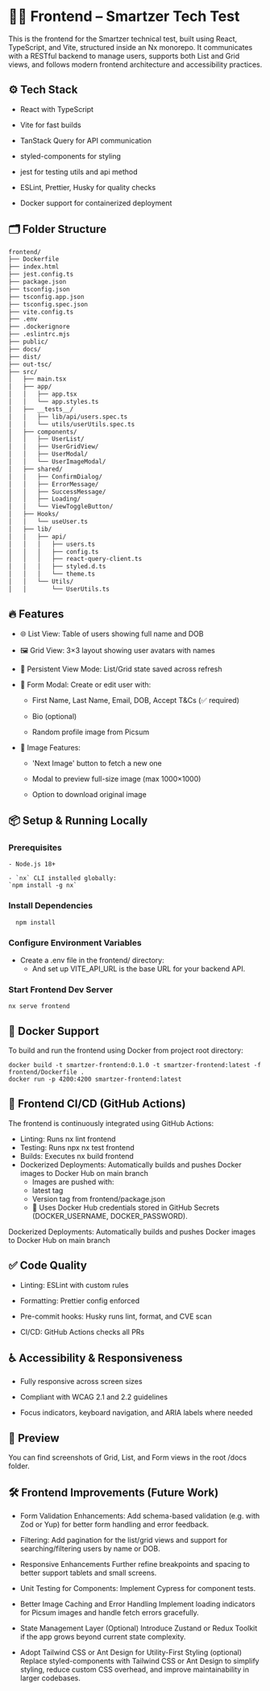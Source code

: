 # 🧑‍🎨 Frontend – Smartzer Tech Test

This is the frontend for the Smartzer technical test, built using React, TypeScript, and Vite, structured inside an Nx monorepo. It communicates with a RESTful backend to manage users, supports both List and Grid views, and follows modern frontend architecture and accessibility practices.

## ⚙️ Tech Stack

- React with TypeScript

- Vite for fast builds

- TanStack Query for API communication

- styled-components for styling

- jest for testing utils and api method

- ESLint, Prettier, Husky for quality checks

- Docker support for containerized deployment

## 🗂 Folder Structure

```bash
frontend/
├── Dockerfile
├── index.html
├── jest.config.ts
├── package.json
├── tsconfig.json
├── tsconfig.app.json
├── tsconfig.spec.json
├── vite.config.ts
├── .env
├── .dockerignore
├── .eslintrc.mjs
├── public/
├── docs/
├── dist/
├── out-tsc/
├── src/
│   ├── main.tsx
│   ├── app/
│   │   ├── app.tsx
│   │   └── app.styles.ts
│   ├── __tests__/
│   │   ├── lib/api/users.spec.ts
│   │   └── utils/userUtils.spec.ts
│   ├── components/
│   │   ├── UserList/
│   │   ├── UserGridView/
│   │   ├── UserModal/
│   │   └── UserImageModal/
│   ├── shared/
│   │   ├── ConfirmDialog/
│   │   ├── ErrorMessage/
│   │   ├── SuccessMessage/
│   │   ├── Loading/
│   │   └── ViewToggleButton/
│   ├── Hooks/
│   │   └── useUser.ts
│   ├── lib/
│   │   ├── api/
│   │   │   ├── users.ts
│   │   │   ├── config.ts
│   │   │   ├── react-query-client.ts
│   │   │   ├── styled.d.ts
│   │   │   └── theme.ts
│   │   └── Utils/
│   │       └── UserUtils.ts
```

## 🔥 Features

- 🌐 List View: Table of users showing full name and DOB

- 🖼 Grid View: 3×3 layout showing user avatars with names

- 🔄 Persistent View Mode: List/Grid state saved across refresh

- 📝 Form Modal: Create or edit user with:

  - First Name, Last Name, Email, DOB, Accept T&Cs (✅ required)

  - Bio (optional)

  - Random profile image from Picsum

- 📸 Image Features:

  - 'Next Image' button to fetch a new one

  - Modal to preview full-size image (max 1000×1000)

  - Option to download original image

## 📦 Setup & Running Locally

### Prerequisites

    - Node.js 18+

    - `nx` CLI installed globally:
    `npm install -g nx`

### Install Dependencies

```
  npm install
```

### Configure Environment Variables

- Create a .env file in the frontend/ directory:
  - And set up VITE_API_URL is the base URL for your backend API.

### Start Frontend Dev Server

```
nx serve frontend
```

## 🐳 Docker Support

To build and run the frontend using Docker from project root directory:

```
docker build -t smartzer-frontend:0.1.0 -t smartzer-frontend:latest -f frontend/Dockerfile .
docker run -p 4200:4200 smartzer-frontend:latest

```

## 🚀 Frontend CI/CD (GitHub Actions)

The frontend is continuously integrated using GitHub Actions:

- Linting: Runs nx lint frontend
- Testing: Runs npx nx test frontend
- Builds: Executes nx build frontend
- Dockerized Deployments: Automatically builds and pushes Docker images to Docker Hub on main branch
  - Images are pushed with:
  - latest tag
  - Version tag from frontend/package.json
  - 🔐 Uses Docker Hub credentials stored in GitHub Secrets (DOCKER_USERNAME, DOCKER_PASSWORD).

Dockerized Deployments: Automatically builds and pushes Docker images to Docker Hub on main branch

## ✅ Code Quality

- Linting: ESLint with custom rules

- Formatting: Prettier config enforced

- Pre-commit hooks: Husky runs lint, format, and CVE scan

- CI/CD: GitHub Actions checks all PRs

## ♿ Accessibility & Responsiveness

- Fully responsive across screen sizes

- Compliant with WCAG 2.1 and 2.2 guidelines

- Focus indicators, keyboard navigation, and ARIA labels where needed

## 📸 Preview

You can find screenshots of Grid, List, and Form views in the root /docs folder.

## 🛠 Frontend Improvements (Future Work)

- Form Validation Enhancements:
  Add schema-based validation (e.g. with Zod or Yup) for better form handling and error feedback.

- Filtering:
  Add pagination for the list/grid views and support for searching/filtering users by name or DOB.

- Responsive Enhancements
  Further refine breakpoints and spacing to better support tablets and small screens.

- Unit Testing for Components:
  Implement Cypress for component tests.

- Better Image Caching and Error Handling
  Implement loading indicators for Picsum images and handle fetch errors gracefully.

- State Management Layer (Optional)
  Introduce Zustand or Redux Toolkit if the app grows beyond current state complexity.

- Adopt Tailwind CSS or Ant Design for Utility-First Styling (optional)
  Replace styled-components with Tailwind CSS or Ant Design to simplify styling, reduce custom CSS overhead, and improve maintainability in larger codebases.
